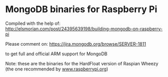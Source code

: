 MongoDB binaries for Raspberry Pi
=================================

Compiled with the help of:
http://elsmorian.com/post/24395639198/building-mongodb-on-raspberry-pi

Please comment on:
https://jira.mongodb.org/browse/SERVER-1811

to get full and official ARM support for MongoDB

Note: these are the binaries for the HardFloat version of Raspian Wheezy (the one recommended by www.raspberrypi.org)